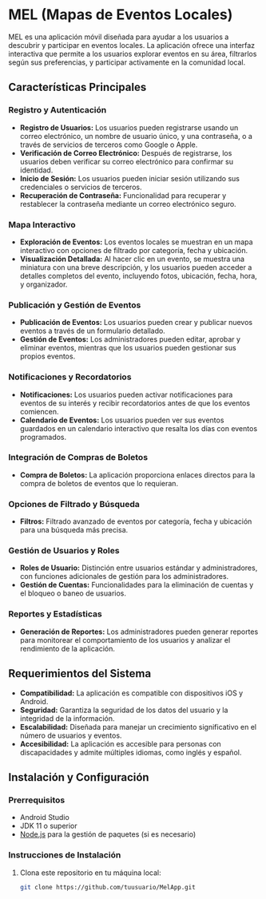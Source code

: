 # MEL (Mapas de Eventos Locales)

MEL es una aplicación móvil diseñada para ayudar a los usuarios a descubrir y participar en eventos locales. La aplicación ofrece una interfaz interactiva que permite a los usuarios explorar eventos en su área, filtrarlos según sus preferencias, y participar activamente en la comunidad local.

## Características Principales

### Registro y Autenticación
- **Registro de Usuarios:** Los usuarios pueden registrarse usando un correo electrónico, un nombre de usuario único, y una contraseña, o a través de servicios de terceros como Google o Apple.
- **Verificación de Correo Electrónico:** Después de registrarse, los usuarios deben verificar su correo electrónico para confirmar su identidad.
- **Inicio de Sesión:** Los usuarios pueden iniciar sesión utilizando sus credenciales o servicios de terceros.
- **Recuperación de Contraseña:** Funcionalidad para recuperar y restablecer la contraseña mediante un correo electrónico seguro.

### Mapa Interactivo
- **Exploración de Eventos:** Los eventos locales se muestran en un mapa interactivo con opciones de filtrado por categoría, fecha y ubicación.
- **Visualización Detallada:** Al hacer clic en un evento, se muestra una miniatura con una breve descripción, y los usuarios pueden acceder a detalles completos del evento, incluyendo fotos, ubicación, fecha, hora, y organizador.

### Publicación y Gestión de Eventos
- **Publicación de Eventos:** Los usuarios pueden crear y publicar nuevos eventos a través de un formulario detallado.
- **Gestión de Eventos:** Los administradores pueden editar, aprobar y eliminar eventos, mientras que los usuarios pueden gestionar sus propios eventos.

### Notificaciones y Recordatorios
- **Notificaciones:** Los usuarios pueden activar notificaciones para eventos de su interés y recibir recordatorios antes de que los eventos comiencen.
- **Calendario de Eventos:** Los usuarios pueden ver sus eventos guardados en un calendario interactivo que resalta los días con eventos programados.

### Integración de Compras de Boletos
- **Compra de Boletos:** La aplicación proporciona enlaces directos para la compra de boletos de eventos que lo requieran.

### Opciones de Filtrado y Búsqueda
- **Filtros:** Filtrado avanzado de eventos por categoría, fecha y ubicación para una búsqueda más precisa.

### Gestión de Usuarios y Roles
- **Roles de Usuario:** Distinción entre usuarios estándar y administradores, con funciones adicionales de gestión para los administradores.
- **Gestión de Cuentas:** Funcionalidades para la eliminación de cuentas y el bloqueo o baneo de usuarios.

### Reportes y Estadísticas
- **Generación de Reportes:** Los administradores pueden generar reportes para monitorear el comportamiento de los usuarios y analizar el rendimiento de la aplicación.

## Requerimientos del Sistema
- **Compatibilidad:** La aplicación es compatible con dispositivos iOS y Android.
- **Seguridad:** Garantiza la seguridad de los datos del usuario y la integridad de la información.
- **Escalabilidad:** Diseñada para manejar un crecimiento significativo en el número de usuarios y eventos.
- **Accesibilidad:** La aplicación es accesible para personas con discapacidades y admite múltiples idiomas, como inglés y español.

## Instalación y Configuración

### Prerrequisitos
- Android Studio
- JDK 11 o superior
- [Node.js](https://nodejs.org/) para la gestión de paquetes (si es necesario)

### Instrucciones de Instalación
1. Clona este repositorio en tu máquina local:
   ```bash
   git clone https://github.com/tuusuario/MelApp.git
